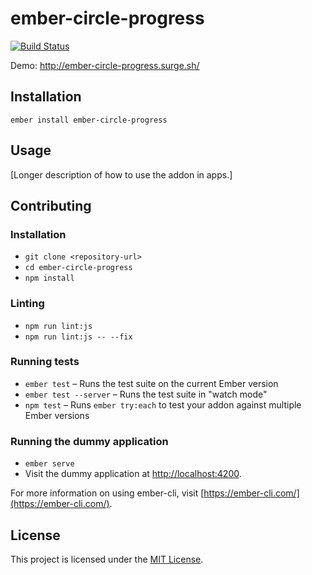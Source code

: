 ember-circle-progress
==============================================================================

[![Build Status](https://travis-ci.org/hugoruscitti/ember-circle-progress.svg?branch=master)](https://travis-ci.org/hugoruscitti/ember-circle-progress)


Demo: http://ember-circle-progress.surge.sh/

Installation
------------------------------------------------------------------------------

```
ember install ember-circle-progress
```


Usage
------------------------------------------------------------------------------

[Longer description of how to use the addon in apps.]


Contributing
------------------------------------------------------------------------------

### Installation

* `git clone <repository-url>`
* `cd ember-circle-progress`
* `npm install`

### Linting

* `npm run lint:js`
* `npm run lint:js -- --fix`

### Running tests

* `ember test` – Runs the test suite on the current Ember version
* `ember test --server` – Runs the test suite in "watch mode"
* `npm test` – Runs `ember try:each` to test your addon against multiple Ember versions

### Running the dummy application

* `ember serve`
* Visit the dummy application at [http://localhost:4200](http://localhost:4200).

For more information on using ember-cli, visit [https://ember-cli.com/](https://ember-cli.com/).

License
------------------------------------------------------------------------------

This project is licensed under the [MIT License](LICENSE.md).
